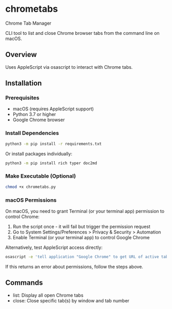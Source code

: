 # chrometabs

Chrome Tab Manager


CLI tool to list and close Chrome browser tabs from the command line on macOS.

## Overview

Uses AppleScript via osascript to interact with Chrome tabs.

## Installation

### Prerequisites

- macOS (requires AppleScript support)
- Python 3.7 or higher
- Google Chrome browser

### Install Dependencies

```bash
python3 -m pip install -r requirements.txt
```

Or install packages individually:

```bash
python3 -m pip install rich typer doc2md
```

### Make Executable (Optional)

```bash
chmod +x chrometabs.py
```

### macOS Permissions

On macOS, you need to grant Terminal (or your terminal app) permission to control Chrome:

1. Run the script once - it will fail but trigger the permission request
2. Go to System Settings/Preferences > Privacy & Security > Automation
3. Enable Terminal (or your terminal app) to control Google Chrome

Alternatively, test AppleScript access directly:

```bash
osascript -e 'tell application "Google Chrome" to get URL of active tab of front window'
```

If this returns an error about permissions, follow the steps above.

## Commands

- list: Display all open Chrome tabs
- close: Close specific tab(s) by window and tab number
